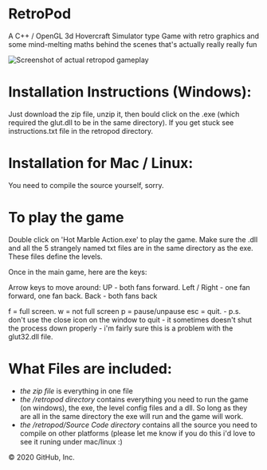 # RetroPod
A C++ / OpenGL 3d Hovercraft Simulator type Game with retro graphics and some mind-melting maths behind the scenes that's actually really really fun

![Screenshot of actual retropod gameplay](/relative/path/to/img.jpg?raw=true "Retropod Screenshot")

# Installation Instructions (Windows):
Just download the zip file, unzip it, then bould click on the .exe (which required the glut.dll to be in the same directory).
If you get stuck see instructions.txt file in the retropod directory.

# Installation for Mac / Linux:
You need to compile the source yourself, sorry.

# To play the game
Double click on 'Hot Marble Action.exe' to play the game. Make sure the .dll and all the 5 strangely named txt files are in the same directory as the exe. These files define the levels.

Once in the main game, here are the keys:

Arrow keys to move around:
UP - both fans forward.
Left / Right - one fan forward, one fan back.
Back - both fans back

f = full screen.
w = not full screen
p = pause/unpause
esc = quit. - p.s. don't use the close icon on the window to quit - it sometimes doesn't shut the process down properly - i'm fairly sure this is a problem with the glut32.dll file.

# What Files are included:
 - *the zip file* is everything in one file
 - *the /retropod directory* contains everything you need to run the game (on windows), the exe, the level config files and a dll. So long as they are all in the same directory the exe will run and the game will work.
 - *the /retropod/Source Code directory* contains all the source you need to compile on other platforms (please let me know if you do this i'd love to see it runing under mac/linux :)




© 2020 GitHub, Inc.
